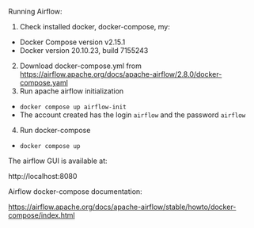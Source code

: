 Running Airflow:

1. Check installed docker, docker-compose, my:
- Docker Compose version v2.15.1
- Docker version 20.10.23, build 7155243
2. Download docker-compose.yml from https://airflow.apache.org/docs/apache-airflow/2.8.0/docker-compose.yaml
3. Run apache airflow initialization
- ```docker compose up airflow-init```
- The account created has the login ```airflow``` and the password ```airflow```
4. Run docker-compose
- ```docker compose up```

The airflow GUI is available at:

http://localhost:8080

Airflow docker-compose documentation:

https://airflow.apache.org/docs/apache-airflow/stable/howto/docker-compose/index.html

